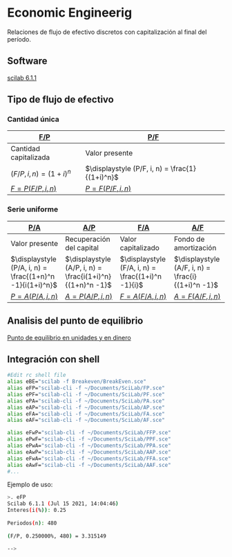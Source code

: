 # Economic Engineerig
Relaciones de flujo de efectivo discretos con capitalización al final del período.

## Software
[scilab 6.1.1](https://www.scilab.org/download/scilab-6.1.1)

## Tipo de flujo de efectivo
### Cantidad única
| [F/P](FI/FP.sce) | [P/F](FI/PF.sce) |
| ------------- | ------------- |
| Cantidad capitalizada | Valor presente |
| $\displaystyle (F/P, i, n) = (1+i)^n$ | $\displaystyle (P/F, i, n) = \frac{1}{(1+i)^n}$ |
| [$\displaystyle F = P(F/P, i, n)$](FI/FFP.sce) | [$\displaystyle P = F(P/F, i, n)$](FI/PPF.sce) |

### Serie uniforme
| [P/A](FI/PA.sce) | [A/P](FI/AP.sce) | [F/A](FI/FA.sce) | [A/F](FI/AF.sce) |
| ------------- | ------------- | ------------- | ------------- |
| Valor presente | Recuperación del capital | Valor capitalizado | Fondo de amortización |
| $\displaystyle (P/A, i, n) = \frac{(1+n)^n -1}{i(1+i)^n}$ | $\displaystyle (A/P, i, n) = \frac{i(1+i)^n}{(1+n)^n -1}$ | $\displaystyle (F/A, i, n) = \frac{(1+i)^n -1}{i}$ | $\displaystyle (A/F, i, n) = \frac{i}{(1+i)^n -1}$ |
| [$\displaystyle P = A(P/A, i, n)$](FI/PPA.sce) | [$\displaystyle A = P(A/P, i, n)$](FI/AAP.sce) | [$\displaystyle F = A(F/A, i, n)$](FI/FFA.sce) | [$\displaystyle A = F(A/F, i, n)$](FI/AAF.sce) |

## Analisis del punto de equilibrio
[Punto de equilibrio en unidades y en dinero](Breakeven/BreakEven.sce)
## Integración con shell
```bash
#Edit rc shell file
alias eBE="scilab -f Breakeven/BreakEven.sce"
alias eFP="scilab-cli -f ~/Documents/SciLab/FP.sce"
alias ePF="scilab-cli -f ~/Documents/SciLab/PF.sce"
alias ePA="scilab-cli -f ~/Documents/SciLab/PA.sce"
alias eAP="scilab-cli -f ~/Documents/SciLab/AP.sce"
alias eFA="scilab-cli -f ~/Documents/SciLab/FA.sce"
alias eAF="scilab-cli -f ~/Documents/SciLab/AF.sce"

alias eFwP="scilab-cli -f ~/Documents/SciLab/FFP.sce"
alias ePwF="scilab-cli -f ~/Documents/SciLab/PPF.sce"
alias ePwA="scilab-cli -f ~/Documents/SciLab/PPA.sce"
alias eAwP="scilab-cli -f ~/Documents/SciLab/AAP.sce"
alias eFwA="scilab-cli -f ~/Documents/SciLab/FFA.sce"
alias eAwF="scilab-cli -f ~/Documents/SciLab/AAF.sce"
#...
```
Ejemplo de uso:
```bash
>. eFP
Scilab 6.1.1 (Jul 15 2021, 14:04:46)
Interes(i(%)): 0.25 
 
Periodos(n): 480 
 
(F/P, 0.250000%, 480) = 3.315149

--> 
```
